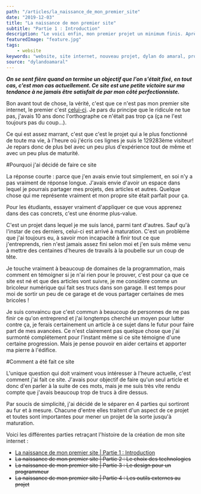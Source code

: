 ```yaml
---
path: "/articles/la_naissance_de_mon_premier_site"
date: "2019-12-03"
title: "La naissance de mon premier site"
subtitle: "Partie 1 : Introduction"
description: "Le voici enfin, mon premier projet un minimum finis. Après des dizaines de projets abandonnés, j'arrive enfin à finir quelque chose et ce quelque chose c'est mon site! Quoi de mieux comme premier article que de parler de ce site qui m'a occupé un peu de mon temps libre."
featuredImage: "feature.jpg"
tags:
    - website
keywords: "website, site internet, nouveau projet, dylan do amaral, programmation, front end, gatsby, site vitrine, blog, blogs, article, articles, faire un blog, écrire des articles, site statique"
source: "dylandoamaral"
---
```


***On se sent fière quand on termine un objectif que l'on s'était fixé, en tout cas, c'est mon cas actuellement. Ce site est une petite victoire sur ma tendance à ne jamais être satisfait de par mon côté perfectionniste.***

Bon avant tout de chose, la vérité, c'est que ce n'est pas mon premier site internet, le premier c'est [celui-ci](http://astuce-invizimals.e-monsite.com/). Je pars du principe que le ridicule ne tue pas, j'avais 10 ans donc l'orthographe ce n'était pas trop ça (ça ne l'est toujours pas du coup...). 

Ce qui est assez marrant, c'est que c'est le projet qui a le plus fonctionné de toute ma vie, à l'heure où j'écris ces lignes je suis le 129283ème visiteur! Je repars donc de plus bel avec un peu plus d'expérience tout de même et avec un peu plus de maturité.

#Pourquoi j'ai décidé de faire ce site

La réponse courte : parce que j'en avais envie tout simplement, en soi n'y a pas vraiment de réponse longue. J'avais envie d'avoir un espace dans lequel je pourrais partager mes projets, des articles et autres. Quelque chose qui me représente vraiment et mon propre site était parfait pour ça.

<aside-element>
    <callout-element type="advice">Pour les étudiants, essayer vraiment d'appliquer ce que vous apprenez dans des cas concrets, c'est une énorme plus-value.</callout-element>
</aside-element>

C'est un projet dans lequel je me suis lancé, parmi tant d'autres. Sauf qu'à l'instar de ces derniers, celui-ci est arrivé à maturation. C'est un problème que j'ai toujours eu, à savoir mon incapacité à finir tout ce que j'entreprends, rien n'est jamais assez fini selon moi et j'en suis même venu à mettre des centaines d'heures de travails à la poubelle sur un coup de tête.

Je touche vraiment à beaucoup de domaines de la programmation, mais comment en témoigner si je n'ai rien pour le prouver, c'est pour ça que ce site est né et que des articles vont suivre, je me considère comme un bricoleur numérique qui fait ses trucs dans son garage. Il est temps pour moi de sortir un peu de ce garage et de vous partager certaines de mes bricoles !

Je suis convaincu que c'est commun à beaucoup de personnes de ne pas finir ce qu'on entreprend et j'ai longtemps cherché un moyen pour lutter contre ça, je ferais certainement un article à ce sujet dans le futur pour faire part de mes avancées. Ce n'est clairement pas quelque chose que j'ai surmonté complétement pour l'instant même si ce site témoigne d'une certaine progression. Mais je pense pouvoir en aider certains et apporter ma pierre à l'édifice.

#Comment a été fait ce site

L'unique question qui doit vraiment vous intéresser à l'heure actuelle, c'est comment j'ai fait ce site. J'avais pour objectif de faire qu'un seul article et donc d'en parler à la suite de ces mots, mais je me suis très vite rendu compte que j'avais beaucoup trop de trucs à dire dessus.

Par soucis de simplicité, j'ai décidé de le séparer en 4 parties qui sortiront au fur et à mesure. Chacune d'entre elles traitent d'un aspect de ce projet et toutes sont importantes pour mener un projet de la sorte jusqu'à maturation.

Voici les différentes parties retraçant l'histoire de la création de mon site internet :
- [La naissance de mon premier site | Partie 1 : Introduction](/articles/la_naissance_de_mon_premier_site)
- ~~La naissance de mon premier site | Partie 2 : Le choix des technologies~~
- ~~La naissance de mon premier site | Partie 3 : Le design pour un programmeur~~
- ~~La naissance de mon premier site | Partie 4 : Les outils externes au projet~~


